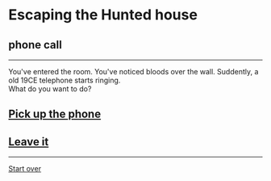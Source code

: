 # Escaping the Hunted house  
## phone call  
---  

You've entered the room. You've noticed bloods over the wall. Suddently, a old 19CE telephone starts ringing.  
What do you want to do?  

## [Pick up the phone](left-right-.md)  
## [Leave it](result-three-end.md)  

---  
[Start over](../home.md)  


